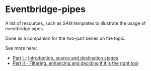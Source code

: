 # Eventbridge-pipes
A list of resources, such as SAM templates to illustrate the usage of eventbridge pipes.

Done as a companion for the two-part series on the topic.

See more here:
- [Part I - Introduction, source and destination stages](https://awstip.com/is-eventbridge-pipes-the-missing-piece-in-your-event-driven-puzzle-79defe9f225b)
- [Part II - Filtering, enhancing and deciding if it is the right tool](https://awstip.com/is-eventbridge-pipes-the-missing-piece-in-your-event-driven-puzzle-part-ii-a06fdddfb0fa)
